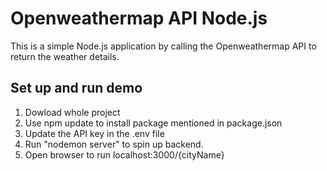 # Openweathermap API Node.js
This is a simple Node.js application by calling the Openweathermap API to return the weather details.

## Set up and run demo
1. Dowload whole project
2. Use npm update to install package mentioned in package.json
3. Update the API key in the .env file
4. Run "nodemon server" to spin up backend.
5. Open browser to run localhost:3000/{cityName}


